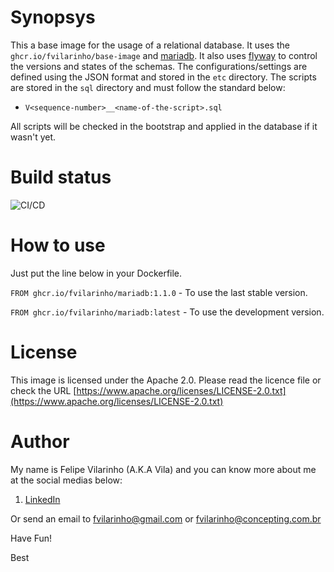 Synopsys
========

This a base image for the usage of a relational database.
It uses the `ghcr.io/fvilarinho/base-image` and [mariadb](https://mariadb.org/).
It also uses [flyway](https://flywaydb.org) to control the versions and states of the schemas.
The configurations/settings are defined using the JSON format and stored in the `etc` directory.
The scripts are stored in the `sql` directory and must follow the standard below:

- `V<sequence-number>__<name-of-the-script>.sql`

All scripts will be checked in the bootstrap and applied in the database if it wasn't yet.


Build status
============

![CI/CD](https://github.com/fvilarinho/mariadb/workflows/CI/CD/badge.svg)


How to use
==========

Just put the line below in your Dockerfile.

`FROM ghcr.io/fvilarinho/mariadb:1.1.0` - To use the last stable version.

`FROM ghcr.io/fvilarinho/mariadb:latest` - To use the development version.


License
=======

This image is licensed under the Apache 2.0. Please read the licence file or check the URL [https://www.apache.org/licenses/LICENSE-2.0.txt](https://www.apache.org/licenses/LICENSE-2.0.txt)


Author
======

My name is Felipe Vilarinho (A.K.A Vila) and you can know more about me at the social medias below:

1. [LinkedIn](https://br.linkedin.com/in/fvilarinho)

Or send an email to fvilarinho@gmail.com or fvilarinho@concepting.com.br

Have Fun!

Best